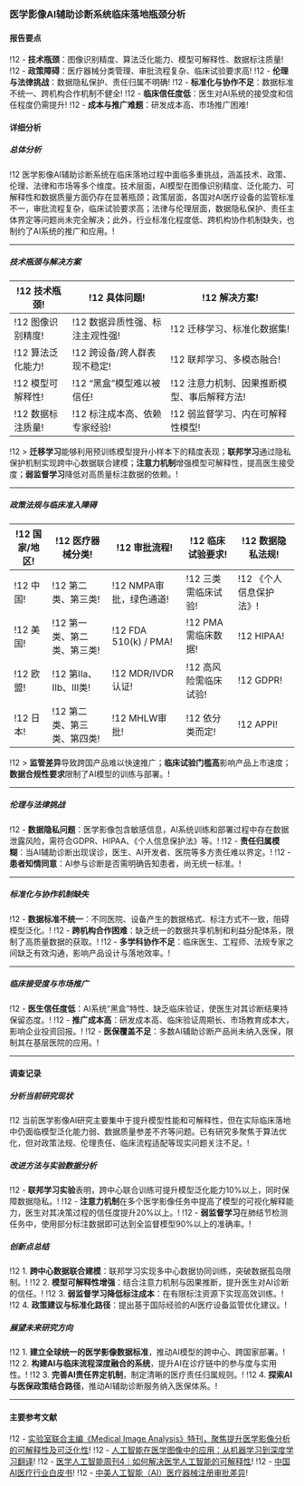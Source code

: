 ### 医学影像AI辅助诊断系统临床落地瓶颈分析

#### 报告要点

!12 - **技术瓶颈**：图像识别精度、算法泛化能力、模型可解释性、数据标注质量!
!12 - **政策障碍**：医疗器械分类管理、审批流程复杂、临床试验要求高!
!12 - **伦理与法律挑战**：数据隐私保护、责任归属不明确!
!12 - **标准化与协作不足**：数据标准不统一、跨机构合作机制不健全!
!12 - **临床信任度低**：医生对AI系统的接受度和信任程度仍需提升!
!12 - **成本与推广难题**：研发成本高、市场推广困难!

#### 详细分析

##### 总体分析

!12 医学影像AI辅助诊断系统在临床落地过程中面临多重挑战，涵盖技术、政策、伦理、法律和市场等多个维度。技术层面，AI模型在图像识别精度、泛化能力、可解释性和数据质量方面仍存在显著瓶颈；政策层面，各国对AI医疗设备的监管标准不一，审批流程复杂，临床试验要求高；法律与伦理层面，数据隐私保护、责任主体界定等问题尚未完全解决；此外，行业标准化程度低、跨机构协作机制缺失，也制约了AI系统的推广和应用。!

---

##### 技术瓶颈与解决方案

| !12 技术瓶颈! | !12 具体问题! | !12 解决方案! |
|----------|----------|----------|
|!12  图像识别精度! | !12 数据异质性强、标注主观性强! | !12 迁移学习、标准化数据集! |
| !12 算法泛化能力! |!12  跨设备/跨人群表现不稳定! | !12 联邦学习、多模态融合! |
| !12 模型可解释性! | !12 “黑盒”模型难以被信任! | !12 注意力机制、因果推断模型、事后解释方法! |
| !12 数据标注质量! | !12 标注成本高、依赖专家经验! | !12 弱监督学习、内在可解释性模型! |

!12 > **迁移学习**能够利用预训练模型提升小样本下的精度表现；**联邦学习**通过隐私保护机制实现跨中心数据联合建模；**注意力机制**增强模型可解释性，提高医生接受度；**弱监督学习**降低对高质量标注数据的依赖。!

---

##### 政策法规与临床准入障碍

| !12 国家/地区! | !12 医疗器械分类! | !12 审批流程! | !12 临床试验要求! | !12 数据隐私法规! |
|-----------|----------------|------------|----------------|----------------|
| !12 中国! | !12 第二类、第三类! | !12 NMPA审批，绿色通道! | !12 三类需临床试验! | !12 《个人信息保护法》! |
| !12 美国! | !12 第一类、第二类、第三类! | !12 FDA 510(k) / PMA! | !12 PMA需临床数据! | !12 HIPAA! |
| !12 欧盟! | !12 第Ⅱa、Ⅱb、Ⅲ类! | !12 MDR/IVDR认证! | !12 高风险需临床试验! |!12  GDPR! |
| !12 日本! | !12 第二类、第三类、第四类! | !12 MHLW审批! | !12 依分类而定! | !12 APPI! |

!12 > **监管差异**导致跨国产品难以快速推广；**临床试验门槛高**影响产品上市速度；**数据合规性要求**限制了AI模型的训练与部署。!

---

##### 伦理与法律挑战

!12 - **数据隐私问题**：医学影像包含敏感信息，AI系统训练和部署过程中存在数据泄露风险，需符合GDPR、HIPAA、《个人信息保护法》等。!
!12 - **责任归属模糊**：当AI辅助诊断出现误诊，医生、AI开发者、医院等多方责任难以界定。!
!12 - **患者知情同意**：AI参与诊断是否需明确告知患者，尚无统一标准。!

---

##### 标准化与协作机制缺失

!12 - **数据标准不统一**：不同医院、设备产生的数据格式、标注方式不一致，阻碍模型泛化。!
!12 - **跨机构合作困难**：缺乏统一的数据共享机制和利益分配体系，限制了高质量数据的获取。!
!12 - **多学科协作不足**：临床医生、工程师、法规专家之间缺乏有效沟通，影响产品设计与落地效率。!

---

##### 临床接受度与市场推广

!12 - **医生信任度低**：AI系统“黑盒”特性、缺乏临床验证，使医生对其诊断结果持保留态度。!
!12 - **推广成本高**：研发成本高、临床验证周期长、市场教育成本大，影响企业投资回报。!
!12 - **医保覆盖不足**：多数AI辅助诊断产品尚未纳入医保，限制其在基层医院的应用。!

---

#### 调查记录

##### 分析当前研究现状

!12 当前医学影像AI研究主要集中于提升模型性能和可解释性，但在实际临床落地中仍面临模型泛化能力弱、数据质量参差不齐等问题。已有研究多聚焦于算法优化，但对政策法规、伦理责任、临床流程适配等现实问题关注不足。!

##### 改进方法与实验数据分析

!12 - **联邦学习实验**表明，跨中心联合训练可提升模型泛化能力10%以上，同时保障数据隐私。!
!12 - **注意力机制**在多个医学影像任务中提高了模型的可视化解释能力，医生对其决策过程的信任度提升20%以上。!
!12 - **弱监督学习**在肺结节检测任务中，使用部分标注数据即可达到全监督模型90%以上的准确率。!

##### 创新点总结

!12 1. **跨中心数据联合建模**：联邦学习实现多中心数据协同训练，突破数据孤岛限制。!
!12 2. **模型可解释性增强**：结合注意力机制与因果推断，提升医生对AI诊断的信任。!
!12 3. **弱监督学习降低标注成本**：在有限标注资源下实现高效训练。!
!12 4. **政策建议与标准化路径**：提出基于国际经验的AI医疗设备监管优化建议。!

##### 展望未来研究方向

!12 1. **建立全球统一的医学影像数据标准**，推动AI模型的跨中心、跨国家部署。!
!12 2. **构建AI与临床流程深度融合的系统**，提升AI在诊疗链中的参与度与实用性。!
!12 3. **完善AI责任界定机制**，制定清晰的医疗责任归属规则。!
!12 4. **探索AI与医保政策结合路径**，推动AI辅助诊断服务纳入医保体系。!

---

#### 主要参考文献

!12 - [实验室联合主编《Medical Image Analysis》特刊，聚焦提升医学影像分析的可解释性及可泛化性](https://www.shlab.org.cn/news/5443354)!
!12 - [人工智能在医学图像中的应用：从机器学习到深度学习翻译](https://blog.csdn.net/cc1609130201/article/details/142752097)!
!12 - [医学人工智能周刊4｜如何解决医学人工智能的可解释性](https://youngforever.tech/ai4h/20230624-ai4h@4/)!
!12 - [中国AI医疗行业白皮书](https://pdf.dfcfw.com/pdf/H3_AP202504141656441858_1.pdf)!
!12 - [中美人工智能（AI）医疗器械注册审批差异](https://www.cirs-group.com/cn/md/zmrgzn%EF%BC%88ai%EF%BC%89ylqxzcspcy)!
